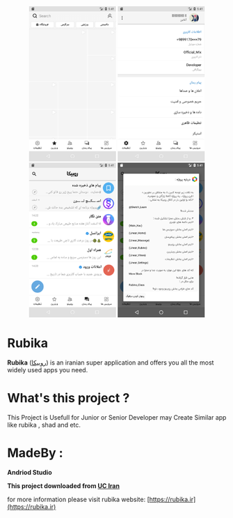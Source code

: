 <p align="center">
<img src="https://github.com/SajjadSabzkar/Rubika_Ui/blob/main/screenshots/Screenshot_4.png" width="200">
<img src="https://github.com/SajjadSabzkar/Rubika_Ui/blob/main/screenshots/Screenshot_3.png" width="200">
<img src="https://github.com/SajjadSabzkar/Rubika_Ui/blob/main/screenshots/Screenshot_2.png" width="200">
<img src="https://github.com/SajjadSabzkar/Rubika_Ui/blob/main/screenshots/Screenshot_1.png" width="200">
</p>


# Rubika
**Rubika** ([روبیکا](https://rubika.ir)) is an iranian super application and offers you all the most widely used apps you need.

# What's this project ?
This Project is Usefull for Junior or Senior Developer may Create Similar  app like rubika , shad and etc.

# MadeBy : 
**Andriod Studio**

**This project downloaded from [UC Iran](https://uciran.ir/23578-1-1.html)**

for more information please visit rubika website: [https://rubika.ir](https://rubika.ir)
